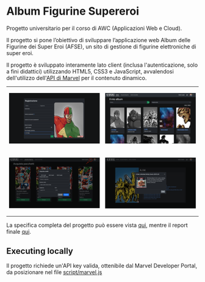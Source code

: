 # Album Figurine Supereroi

Progetto universitario per il corso di AWC (Applicazioni Web e Cloud).

Il progetto si pone l’obiettivo di sviluppare l’applicazione web Album delle Figurine dei Super Eroi (AFSE), un sito di gestione di figurine elettroniche di super eroi.

Il progetto è sviluppato interamente lato client (inclusa l'autenticazione, solo a fini didattici) utilizzando HTML5, CSS3 e JavaScript, avvalendosi dell'utilizzo dell'[API di Marvel](https://developer.marvel.com/docs) per il contenuto dinamico.

<table>
<tr>
<td>
<p align="center">
<img src="docs/registrazione.png" alt="Registration page">
</p>
</td>

<td>
<p align="center">
<img src="docs/album.png" alt="Album">
</p>
</td>
</tr>

<tr>
<td>
<p align="center">
<img src="docs/credito.png" alt="Buy popup">
</p>
</td>

<td>
<p align="center">
<img src="docs/info.png" alt="Info Screen" >
</p>
</td>
</tr>
</table>

La specifica completa del progetto può essere vista [qui](./docs/AWC_project_22_23.pdf), mentre il report finale [qui](./docs/AFSE_documentazione.pdf).

## Executing locally

Il progetto richiede un'API key valida, ottenibile dal Marvel Developer Portal, da posizionare nel file [script/marvel.js](./script/marvel.js)
